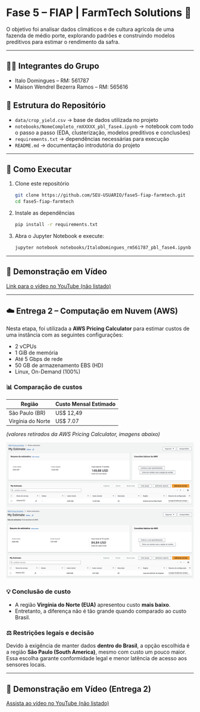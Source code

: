 # Fase 5 – FIAP | FarmTech Solutions 🌱

O objetivo foi analisar dados climáticos e de cultura agrícola de uma fazenda de médio porte, explorando padrões e construindo modelos preditivos para estimar o rendimento da safra.

---

## 👨‍💻 Integrantes do Grupo
- Italo Domingues – RM: 561787
- Maison Wendrel Bezerra Ramos – RM: 565616

## 📂 Estrutura do Repositório
- `data/crop_yield.csv` → base de dados utilizada no projeto
- `notebooks/NomeCompleto_rmXXXXX_pbl_fase4.ipynb` → notebook com todo o passo a passo (EDA, clusterização, modelos preditivos e conclusões)
- `requirements.txt` → dependências necessárias para execução
- `README.md` → documentação introdutória do projeto

---

## 🚀 Como Executar
1. Clone este repositório  
   ```bash
   git clone https://github.com/SEU-USUARIO/fase5-fiap-farmtech.git
   cd fase5-fiap-farmtech
   ```

2. Instale as dependências  
   ```bash
   pip install -r requirements.txt
   ```

3. Abra o Jupyter Notebook e execute:  
   ```bash
   jupyter notebook notebooks/ItaloDomingues_rm561787_pbl_fase4.ipynb
   ```

---

## 🎥 Demonstração em Vídeo
[Link para o vídeo no YouTube (não listado)](https://youtu.be/qkmm0qfMbco)

---

## ☁️ Entrega 2 – Computação em Nuvem (AWS)

Nesta etapa, foi utilizada a **AWS Pricing Calculator** para estimar custos de uma instância com as seguintes configurações:

- 2 vCPUs
- 1 GiB de memória
- Até 5 Gbps de rede
- 50 GB de armazenamento EBS (HD)
- Linux, On-Demand (100%)

### 📊 Comparação de custos

| Região              | Custo Mensal Estimado |
|---------------------|-----------------------|
| São Paulo (BR)      | US$ 12,49             |
| Virgínia do Norte   | US$ 7.07              |

*(valores retirados da AWS Pricing Calculator, imagens abaixo)*

![Print da calculadora AWS – São Paulo](data/sp.png)  
![Print da calculadora AWS – Virgínia do Norte](data/virginia.png)

### 💡 Conclusão de custo
- A região **Virgínia do Norte (EUA)** apresentou custo **mais baixo**.
- Entretanto, a diferença não é tão grande quando comparado ao custo Brasil.

### ⚖️ Restrições legais e decisão
Devido à exigência de manter dados **dentro do Brasil**, a opção escolhida é a região **São Paulo (South America)**, mesmo com custo um pouco maior.  
Essa escolha garante conformidade legal e menor latência de acesso aos sensores locais.

---

## 🎥 Demonstração em Vídeo (Entrega 2)
[Assista ao vídeo no YouTube (não listado)](https://youtu.be/Kr1-dgsiDvM)